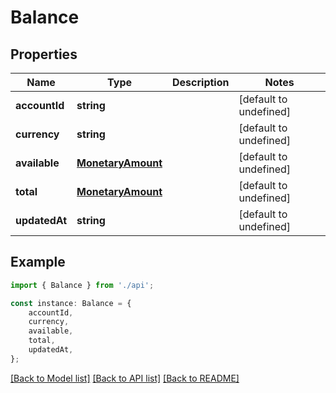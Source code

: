 # Balance


## Properties

Name | Type | Description | Notes
------------ | ------------- | ------------- | -------------
**accountId** | **string** |  | [default to undefined]
**currency** | **string** |  | [default to undefined]
**available** | [**MonetaryAmount**](MonetaryAmount.md) |  | [default to undefined]
**total** | [**MonetaryAmount**](MonetaryAmount.md) |  | [default to undefined]
**updatedAt** | **string** |  | [default to undefined]

## Example

```typescript
import { Balance } from './api';

const instance: Balance = {
    accountId,
    currency,
    available,
    total,
    updatedAt,
};
```

[[Back to Model list]](../README.md#documentation-for-models) [[Back to API list]](../README.md#documentation-for-api-endpoints) [[Back to README]](../README.md)
